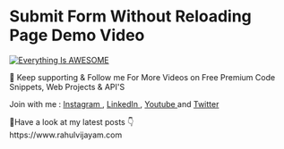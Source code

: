 # Submit Form Without Reloading Page Demo Video
 [![Everything Is AWESOME](https://rahulvijayam.com/wp-content/uploads/2022/01/Submit-Form-Without-Reloading-Page.png)](https://www.youtube.com/watch?v=3Ta0gJKGGwE "Watch Video")
  
🌟 Keep supporting & Follow me For More Videos on Free Premium Code Snippets, Web Projects & API'S


Join with me : [ Instagram ](https://instagram.com/rahulvijayam), [ LinkedIn ](https://in.linkedin.com/in/RahulVijayam), [ Youtube ](https://www.youtube.com/channel/UCEiRaukO0mMArmQ4D5WoEjw) and  [ Twitter ](https://twitter.com/RahulVijayam) 

<p> 🔮Have a look at my latest posts 👇<br> https://www.rahulvijayam.com </p>

